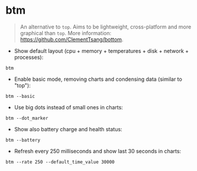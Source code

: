 # btm

> An alternative to `top`.
> Aims to be lightweight, cross-platform and more graphical than `top`.
> More information: <https://github.com/ClementTsang/bottom>.

- Show default layout (cpu + memory + temperatures + disk + network + processes):

`btm`

- Enable basic mode, removing charts and condensing data (similar to "top"):

`btm --basic`

- Use big dots instead of small ones in charts:

`btm --dot_marker`

- Show also battery charge and health status:

`btm --battery`

- Refresh every 250 milliseconds and show last 30 seconds in charts:

`btm --rate 250 --default_time_value 30000`

